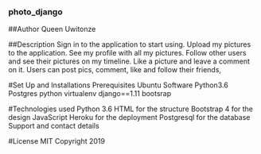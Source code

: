 ### photo_django

##Author
Queen Uwitonze
 
##Description
Sign in to the application to start using.
Upload my pictures to the application.
See my profile with all my pictures.
Follow other users and see their pictures on my timeline.
Like a picture and leave a comment on it.
Users can post pics, comment, like and follow their friends,

#Set Up and Installations
Prerequisites
Ubuntu Software
Python3.6
Postgres
python virtualenv
django==1.11
bootsrap

#Technologies used
Python 3.6
HTML for the structure
Bootstrap 4 for the design
JavaScript
Heroku for the deployment
Postgresql for the database
Support and contact details

#License
MIT Copyright 2019 